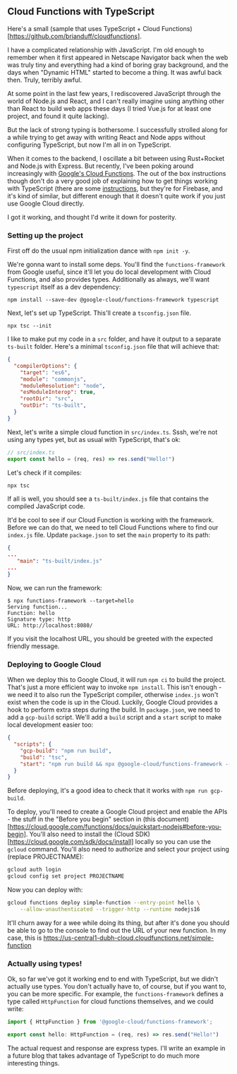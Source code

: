 ## Cloud Functions with TypeScript

Here's a small (sample that uses TypeScript + Cloud Functions)[https://github.com/brianduff/cloudfunctions].

I have a complicated relationship with JavaScript. I'm old enough to remember when it first appeared in Netscape Navigator back when the web was truly tiny and everything had a kind of boring gray background, and the days when "Dynamic HTML" started to become a thing. It was awful back then. Truly, terribly awful.

At some point in the last few years, I rediscovered JavaScript through the world of Node.js and React, and I can't really imagine using anything other than React to build web apps these days (I tried Vue.js for at least one project, and found it quite lacking).

But the lack of strong typing is bothersome. I successfully strolled along for a while trying to get away with writing React and Node apps without configuring TypeScript, but now I'm all in on TypeScript.

When it comes to the backend, I oscillate a bit between using Rust+Rocket and Node.js with Express. But recently, I've been poking around increasingly with [Google's Cloud Functions](https://developers.google.com/learn/topics/functions). The out of the box instructions though don't do a very good job of explaining how to get things working with TypeScript (there are some [instructions](https://firebase.google.com/docs/functions/typescript), but they're for Firebase, and it's kind of similar, but different enough that it doesn't quite work if you just use Google Cloud directly. 

I got it working, and thought I'd write it down for posterity.

### Setting up the project

First off do the usual npm initialization dance with `npm init -y`.

We're gonna want to install some deps. You'll find the `functions-framework` from Google useful, since it'll let you do local development with Cloud Functions, and also provides types. Additionally as always, we'll want `typescript` itself as a dev dependency:

```
npm install --save-dev @google-cloud/functions-framework typescript
```

Next, let's set up TypeScript. This'll create a `tsconfig.json` file.

```
npx tsc --init
```

I like to make put my code in a `src` folder, and have it output to a separate `ts-built` folder. Here's a minimal `tsconfig.json` file that will achieve that:

```json
{
  "compilerOptions": {
    "target": "es6",
    "module": "commonjs",
    "moduleResolution": "node",
    "esModuleInterop": true,
    "rootDir": "src",
    "outDir": "ts-built",
  }
}
```

Next, let's write a simple cloud function in `src/index.ts`. Sssh, we're not using any types yet, but as usual with TypeScript, that's ok:

```typescript
// src/index.ts
export const hello = (req, res) => res.send("Hello!")
```

Let's check if it compiles:

```bash
npx tsc
```

If all is well, you should see a `ts-built/index.js` file that contains the compiled JavaScript code.

It'd be cool to see if our Cloud Function is working with the framework. Before we can do that, we need to tell Cloud Functions where to find our `index.js` file. Update `package.json` to set the `main` property to its path:

```json
{
...
   "main": "ts-built/index.js"
...
}
```

Now, we can run the framework:

```
$ npx functions-framework --target=hello
Serving function...
Function: hello
Signature type: http
URL: http://localhost:8080/
```

If you visit the localhost URL, you should be greeted with the expected friendly message.

### Deploying to Google Cloud

When we deploy this to Google Cloud, it will run `npm ci` to build the project. That's just a more efficient way to invoke `npm install`. This isn't enough - we need it to also run the TypeScript compiler, otherwise `index.js` won't exist when the code is up in the Cloud. Luckily, Google Cloud provides a hook to perform extra steps during the build. In `package.json`, we need to add a `gcp-build` script. We'll add a `build` script and a `start` script to make local development easier too:

```json
{
  "scripts": {
    "gcp-build": "npm run build",
    "build": "tsc",
    "start": "npm run build && npx @google-cloud/functions-framework --target=hello"
  }
}
```

Before deploying, it's a good idea to check that it works with `npm run gcp-build`.

To deploy, you'll need to create a Google Cloud project and enable the APIs - the stuff in the "Before you begin" section in (this document)[https://cloud.google.com/functions/docs/quickstart-nodejs#before-you-begin]. You'll also need to install the (Cloud SDK)[https://cloud.google.com/sdk/docs/install] locally so you can use the `gcloud` command. You'll also need to authorize and select your project using (replace PROJECTNAME):

```bash
gcloud auth login
gcloud config set project PROJECTNAME
```

Now you can deploy with:

```bash
gcloud functions deploy simple-function --entry-point hello \
    --allow-unauthenticated --trigger-http --runtime nodejs16
```

It'll churn away for a wee while doing its thing, but after it's done you should be able to go to the console to find out the URL of your new function. In my case, this is https://us-central1-dubh-cloud.cloudfunctions.net/simple-function

### Actually using types!

Ok, so far we've got it working end to end with TypeScript, but we didn't actually use types. You don't actually have to, of course, but if you want to, you can be more specific. For example, the `functions-framework` defines a type called `HttpFunction` for cloud functions themselves, and we could write:

```typescript
import { HttpFunction } from '@google-cloud/functions-framework';

export const hello: HttpFunction = (req, res) => res.send("Hello!")
```

The actual request and response are express types. I'll write an example in a future blog that takes advantage of TypeScript to do much more interesting things. 

